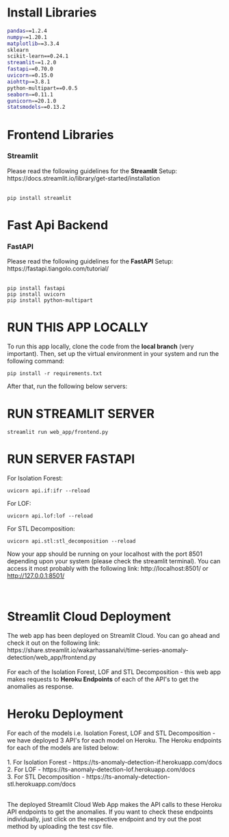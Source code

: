 # Install Libraries
```bash
pandas==1.2.4
numpy==1.20.1
matplotlib==3.3.4
sklearn
scikit-learn==0.24.1
streamlit==1.2.0
fastapi==0.70.0
uvicorn==0.15.0
aiohttp==3.8.1
python-multipart==0.0.5
seaborn==0.11.1
gunicorn==20.1.0
statsmodels==0.13.2

```
# Frontend Libraries
<h3>Streamlit</h3>
Please read the following guidelines for the <b>Streamlit</b> Setup:<br>
https://docs.streamlit.io/library/get-started/installation<br><br>

```angular2html
pip install streamlit
```

# Fast Api Backend
<h3>FastAPI</h3>
Please read the following guidelines for the <b>FastAPI</b> Setup:<br>
https://fastapi.tiangolo.com/tutorial/<br><br>

```angular2html
pip install fastapi
pip install uvicorn
pip install python-multipart
```


# RUN THIS APP LOCALLY
To run this app locally, clone the code from the <b>local branch</b> (very important). Then, set up the virtual environment in your system and run the following command:<br>
```angular2html
pip install -r requirements.txt
```
After that, run the following below servers:

# RUN STREAMLIT SERVER
```angular2html
streamlit run web_app/frontend.py
```

# RUN SERVER FASTAPI
For Isolation Forest:
```angular2html
uvicorn api.if:ifr --reload
```
For LOF:
```angular2html
uvicorn api.lof:lof --reload
```
For STL Decomposition:
```angular2html
uvicorn api.stl:stl_decomposition --reload
```


Now your app should be running on your localhost with the port 8501 depending upon your system (please check the streamlit terminal). You can access it most probably with the following link:
http://localhost:8501/ or http://127.0.0.1:8501/

<br>
<h1>Streamlit Cloud Deployment</h1>
The web app has been deployed on Streamlit Cloud. You can go ahead and check it out on the following link:<br>
https://share.streamlit.io/wakarhassanalvi/time-series-anomaly-detection/web_app/frontend.py
<br><br>
For each of the Isolation Forest, LOF and STL Decomposition - this web app makes requests to <b>Heroku Endpoints</b> of each of the API's to get the anomalies as response.
<br>

<h1>Heroku Deployment</h1>
For each of the models i.e. Isolation Forest, LOF and STL Decomposition - we have deployed 3 API's for each model on Heroku. The Heroku endpoints for each of the models are listed below:<br><br>
1. For Isolation Forest - https://ts-anomaly-detection-if.herokuapp.com/docs<br>
2. For LOF - https://ts-anomaly-detection-lof.herokuapp.com/docs<br>
3. For STL Decomposition - https://ts-anomaly-detection-stl.herokuapp.com/docs<br><br>

The deployed Streamlit Cloud Web App makes the API calls to these Heroku API endpoints to get the anomalies. If you want to check these endpoints individually, just click on the respective endpoint and try out the post method by uploading the test csv file.
